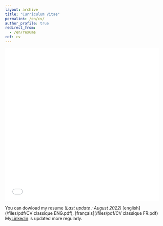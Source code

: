 ```yaml
---
layout: archive
title: "Curriculum Vitae"
permalink: /en/cv/
author_profile: true
redirect_from:
  - /en/resume
ref: cv
---
```


<iframe src="/files/pdf/CV classique ENG.pdf" width="100%" height="500" frameborder="no" border="0" marginwidth="0" marginheight="0"></iframe>

You can dowload my resume <I> (Last update : August 2022) </I> [english](/files/pdf/CV classique ENG.pdf), [français](/files/pdf/CV classique FR.pdf) 
My[Linkedin](http://www.linkedin.com/in/valentin-kilian-277777209/) is updated more regularly. 
